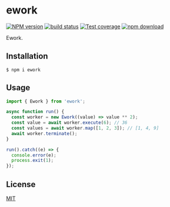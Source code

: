 # ework

[![NPM version][npm-image]][npm-url]
[![build status][travis-image]][travis-url]
[![Test coverage][codecov-image]][codecov-url]
[![npm download][download-image]][download-url]

Ework.

## Installation

`$ npm i ework`

## Usage

```js
import { Ework } from 'ework';

async function run() {
  const worker = new Ework((value) => value ** 2);
  const value = await worker.execute(6); // 36
  const values = await worker.map([1, 2, 3]); // [1, 4, 9]
  await worker.terminate();
}

run().catch((e) => {
  console.error(e);
  process.exit(1);
});
```

## License

[MIT](./LICENSE)

[npm-image]: https://img.shields.io/npm/v/ework.svg?style=flat-square
[npm-url]: https://www.npmjs.com/package/ework
[travis-image]: https://img.shields.io/travis/zakodium/ework/master.svg?style=flat-square
[travis-url]: https://travis-ci.org/zakodium/ework
[codecov-image]: https://img.shields.io/codecov/c/github/zakodium/ework.svg?style=flat-square
[codecov-url]: https://codecov.io/gh/zakodium/ework
[download-image]: https://img.shields.io/npm/dm/ework.svg?style=flat-square
[download-url]: https://www.npmjs.com/package/ework

